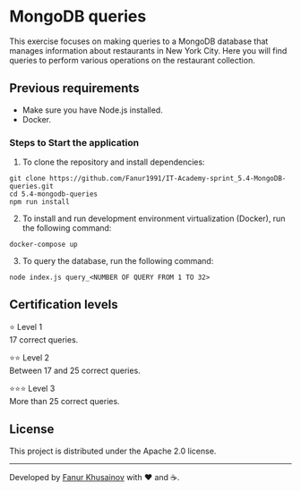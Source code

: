 # MongoDB queries

This exercise focuses on making queries to a MongoDB database that manages information about restaurants in New York City. Here you will find queries to perform various operations on the restaurant collection.

<!-- > [!IMPORTANT]
> Make sure you have a working MongoDB database and a collection named [restaurants](./collections/restaurants.json) with the data provided before running these queries. -->

## Previous requirements

- Make sure you have Node.js installed.
- Docker.

### Steps to Start the application

1. To clone the repository and install dependencies:

```
git clone https://github.com/Fanur1991/IT-Academy-sprint_5.4-MongoDB-queries.git
cd 5.4-mongodb-queries
npm run install
```

2. To install and run development environment virtualization (Docker), run the following command:

```
docker-compose up
```

3. To query the database, run the following command:

```
node index.js query_<NUMBER OF QUERY FROM 1 TO 32>
```

## Certification levels

⭐ Level 1  
17 correct queries.

⭐⭐ Level 2  
Between 17 and 25 correct queries.

⭐⭐⭐ Level 3  
More than 25 correct queries.

## License

This project is distributed under the Apache 2.0 license.

---

Developed by [Fanur Khusainov](https://www.linkedin.com/in/fanur-khusainov-ab86b2102/) with ❤️ and ☕.
